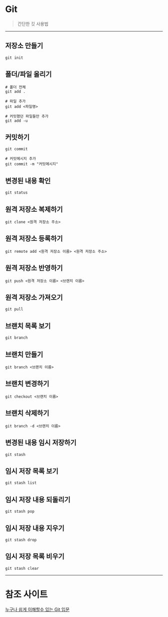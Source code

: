 # Git
> 간단한 깃 사용법

---

## 저장소 만들기
```git
git init
```

## 폴더/파일 올리기
```git
# 폴더 전체
git add .

# 파일 추가
git add <파일명>

# 커밋했던 파일들만 추가
git add -u
```

## 커밋하기
```git
git commit

# 커밋메시지 추가
git commit -m "커밋메시지"
```

## 변경된 내용 확인
```git
git status
```

## 원격 저장소 복제하기
```git
git clone <원격 저장소 주소>
```

## 원격 저장소 등록하기
```git
git remote add <원격 저장소 이름> <원격 저장소 주소>
```

## 원격 저장소 반영하기
```git
git push <원격 저장소 이름> <브랜치 이름>
```

## 원격 저장소 가져오기
```git
git pull
```

## 브랜치 목록 보기
```git
git branch
```

## 브랜치 만들기
```git
git branch <브랜치 이름>
```

## 브랜치 변경하기
```git
git checkout <브랜치 이름>
```

## 브랜치 삭제하기
```git
git branch -d <브랜치 이름>
```

## 변경된 내용 임시 저장하기
```git
git stash
```

## 임시 저장 목록 보기
```git
git stash list
```

## 임시 저장 내용 되돌리기
```git
git stash pop
```

## 임시 저장 내용 지우기
```git
git stash drop
```

## 임시 저장 목록 비우기
```git
git stash clear
```

---

# 참조 사이트

[누구나 쉽게 이해할수 있는 Git 입문](https://backlog.com/git-tutorial/kr/)
